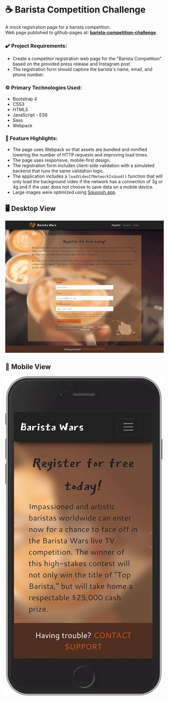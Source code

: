 # ☕ Barista Competition Challenge

A mock registration page for a barista competition.\
Web page published to github-pages at: **[barista-competition-challenge](https://anaboca.github.io/barista-competition-challenge/)**.

### ✔️ Project Requirements:

- Create a competitor registration web page for the "Barista Competition" based on the provided press release and Instagram post.
- The registration form should capture the barista's name, email, and phone number.

### ⚙️ Primary Technologies Used:

- Bootstrap 4
- CSS3
- HTML5
- JavaScript - ES6
- Sass
- Webpack

### 📇 Feature Highlights:

- The page uses Webpack so that assets are bundled and minified lowering the number of HTTP requests and improving load times.
- The page uses responsive, mobile-first design.
- The registration form includes client-side validation with a simulated backend that runs the same validation logic.
- The application includes a `loadVideoIfNetworkIsGood()` function that will only load the background video
  if the network has a connection of 3g or 4g and if the user does not choose to save data on a mobile device.
- Large images were optimized using [Squoosh.app](https://squoosh.app/).

## 🖥️ Desktop View

![Desktop Screenshot](https://github.com/AnaBoca/barista-competition-challenge/blob/master/src/images/desktop.png)

## 📱 Mobile View

![Mobile Screenshot](https://github.com/AnaBoca/barista-competition-challenge/blob/master/src/images/mobile.png)
